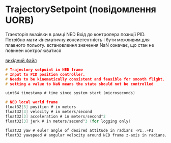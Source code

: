 # TrajectorySetpoint (повідомлення UORB)

Traекторія вказівки в рамці NED Вхід до контролера позиції PID. Потрібно мати кінематичну консистентність і бути можливим для плавного польоту. встановлення значення NaN означає, що стан не повинен контролюватися

[вихідний файл](https://github.com/PX4/PX4-Autopilot/blob/release/1.15/msg/TrajectorySetpoint.msg)

```c
# Trajectory setpoint in NED frame
# Input to PID position controller.
# Needs to be kinematically consistent and feasible for smooth flight.
# setting a value to NaN means the state should not be controlled

uint64 timestamp # time since system start (microseconds)

# NED local world frame
float32[3] position # in meters
float32[3] velocity # in meters/second
float32[3] acceleration # in meters/second^2
float32[3] jerk # in meters/second^3 (for logging only)

float32 yaw # euler angle of desired attitude in radians -PI..+PI
float32 yawspeed # angular velocity around NED frame z-axis in radians/second

```
